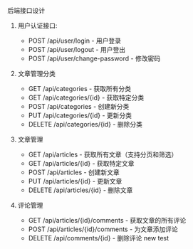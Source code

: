 后端接口设计
1. 用户认证接口:
   - POST /api/user/login - 用户登录
   -  POST /api/user/logout - 用户登出
   - POST /api/user/change-password - 修改密码
2. 文章管理分类
    - GET /api/categories - 获取所有分类
    -   GET /api/categories/{id} - 获取特定分类
    -   POST /api/categories - 创建新分类
    -   PUT /api/categories/{id} - 更新分类
    -   DELETE /api/categories/{id} - 删除分类

3. 文章管理
   - GET /api/articles - 获取所有文章（支持分页和筛选）
   - GET /api/articles/{id} - 获取特定文章
   - POST /api/articles - 创建新文章
   - PUT /api/articles/{id} - 更新文章
   - DELETE /api/articles/{id} - 删除文章

4. 评论管理
   - GET /api/articles/{id}/comments - 获取文章的所有评论
   - POST /api/articles/{id}/comments - 为文章添加评论
   - DELETE /api/comments/{id} - 删除评论
new test